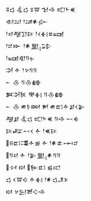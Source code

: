 <div class='block'>
<div class='line'>𒐉𒌓 𒆬𒌓 𒐏𒐌 𒈠𒈾 𒍏𒈨𒌍</div>
<div class='line'>𒊕𒁺 𒁹𒁼𒀭𒅎</div>
<div class='line'>𒁹𒁀𒆷𒋛𒄿 𒁹𒌋𒈬𒊺𒍢</div>
<div class='line'>𒁹𒄑𒁍 𒁹𒀭𒅅𒁉</div>
<div class='line'>𒁹𒍢𒊏𒀀𒉡</div>
<div class='line'>𒋫 𒅆 𒁹𒆳𒀀𒀀</div>
<div class='line'>𒀸 𒊮 𒀀𒊮𒂵</div>
<div class='line'>𒀉𒋫𒍮 𒋧𒈬 𒀀𒊮𒂵</div>
<div class='line'>𒀸 𒊮 𒌑𒊩𒇷 𒂍 𒌑𒆗𒅆𒋗𒌋𒉌</div>
<div class='line'>𒆷𒋗 𒆬𒌓 𒍏𒈨𒌍 𒀀𒈾 𒁁𒄯</div>
<div class='line'>𒄿𒊐𒁁𒌋 𒅆 𒁹𒌍𒄿</div>
<div class='line'>𒍝𒆗𒃮𒅆𒂊 𒅆 𒁹𒀭𒉺𒆰𒄑</div>
<div class='line'>𒀀𒁀 𒅆 𒁹𒉌𒅅𒀭𒀀𒀀</div>
<div class='line'>𒀴 𒊭 𒌉𒆗 𒌗𒀊</div>
<div class='line'>𒌓 𒌋𒐌𒄰 𒅆𒈬 𒁹𒀭𒌓𒂗𒉽</div>
<div class='line'>𒊭 𒆳𒌨𒍪𒄭𒈾</div>
</div>
